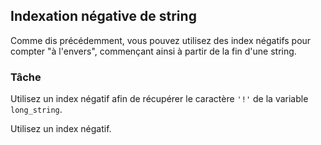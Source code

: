 ## Indexation négative de string

Comme dis précédemment, vous pouvez utilisez des index négatifs pour compter "à l'envers",
commençant ainsi à partir de la fin d'une string.

### Tâche
Utilisez un index négatif afin de récupérer le caractère `'!'` de la variable `long_string`.

<div class='hint'>Utilisez un index négatif.</div>
